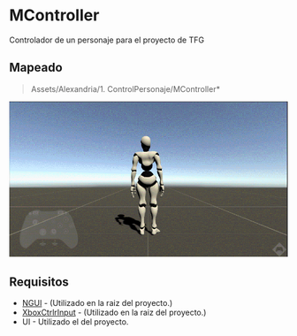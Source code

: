 # MController
Controlador de un personaje para el proyecto de TFG

## Mapeado

> Assets/Alexandria/1. ControlPersonaje/MController*

<p align="center">
  <img src="https://github.com/MoonAntonio/MController/blob/master/Res/prevMController.gif?raw=true">
</p>

## Requisitos

+ [NGUI](http://www.tasharen.com/?page_id=140) - (Utilizado en la raiz del proyecto.)
+ [XboxCtrlrInput](https://github.com/JISyed/Unity-XboxCtrlrInput) - (Utilizado en la raiz del proyecto.)
+ UI - Utilizado el del proyecto.
